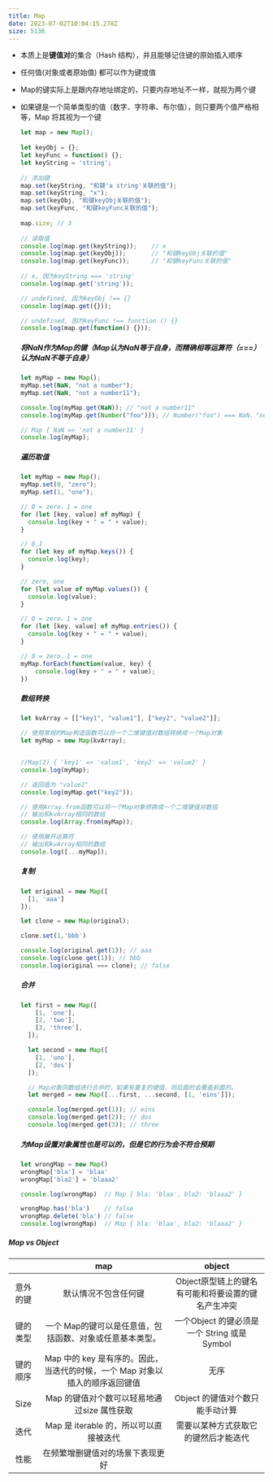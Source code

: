 ```yaml
---
title: Map
date: 2023-07-02T10:04:15.278Z
size: 5136
---
```

- 本质上是**键值对**的集合（Hash 结构），并且能够记住键的原始插入顺序

- 任何值(对象或者原始值) 都可以作为键或值

- Map的键实际上是跟内存地址绑定的，只要内存地址不一样，就视为两个键

- 如果键是一个简单类型的值（数字、字符串、布尔值），则只要两个值严格相等，Map 将其视为一个键

  ```javascript
  let map = new Map();
   
  let keyObj = {};
  let keyFunc = function() {};
  let keyString = 'string';
   
  // 添加键
  map.set(keyString, "和键'a string'关联的值");
  map.set(keyString, "x");
  map.set(keyObj, "和键keyObj关联的值");
  map.set(keyFunc, "和键keyFunc关联的值");
   
  map.size; // 3
   
  // 读取值
  console.log(map.get(keyString));    // x
  console.log(map.get(keyObj));       // "和键keyObj关联的值"
  console.log(map.get(keyFunc));      // "和键keyFunc关联的值"
   
  // x, 因为keyString === 'string'
  console.log(map.get('string'));   
  
  // undefined, 因为keyObj !== {}
  console.log(map.get({}));    
  
  // undefined, 因为keyFunc !== function () {}
  console.log(map.get(function() {}));
  ```
  ##### 将NaN作为Map的键（Map认为NaN等于自身，而精确相等运算符（===）认为NaN不等于自身）

  ```javascript
  let myMap = new Map();
  myMap.set(NaN, "not a number");
  myMap.set(NaN, "not a number11");
  
  console.log(myMap.get(NaN)); // "not a number11"
  console.log(myMap.get(Number("foo"))); // Number("foo") === NaN，"not a number11"
  
  // Map { NaN => 'not a number11' }
  console.log(myMap);
  ```

  ##### 遍历取值

  ```javascript
  let myMap = new Map();
  myMap.set(0, "zero");
  myMap.set(1, "one");
  
  // 0 = zero，1 = one
  for (let [key, value] of myMap) {
    console.log(key + " = " + value);
  }
  
  // 0,1
  for (let key of myMap.keys()) {
    console.log(key);
  }
  
  // zero, one
  for (let value of myMap.values()) {
    console.log(value);
  }
  
  // 0 = zero，1 = one
  for (let [key, value] of myMap.entries()) {
    console.log(key + " = " + value);
  }
  
  // 0 = zero，1 = one
  myMap.forEach(function(value, key) {
      console.log(key + " = " + value);
  })
  ```

  ##### 数组转换

  ```javascript
  let kvArray = [["key1", "value1"], ["key2", "value2"]];
  
  // 使用常规的Map构造函数可以将一个二维键值对数组转换成一个Map对象
  let myMap = new Map(kvArray);
  
  
  //Map(2) { 'key1' => 'value1', 'key2' => 'value2' }
  console.log(myMap);
  
  // 返回值为 "value2"
  console.log(myMap.get("key2")); 
  
  // 使用Array.from函数可以将一个Map对象转换成一个二维键值对数组
  // 输出和kvArray相同的数组
  console.log(Array.from(myMap)); 
  
  // 使用展开运算符
  // 输出和kvArray相同的数组
  console.log([...myMap]);
  ```
  
  ##### 复制
  
  ```javascript
  let original = new Map([
    [1, 'aaa']
  ]);
  
  let clone = new Map(original);
  
  clone.set(1,'bbb')
  
  console.log(original.get(1)); // aaa
  console.log(clone.get(1)); // bbb
  console.log(original === clone); // false
  ```
  
  ##### 合并
  
  ```javascript
  let first = new Map([
      [1, 'one'],
      [2, 'two'],
      [3, 'three'],
    ]);
  
    let second = new Map([
      [1, 'uno'],
      [2, 'dos']
    ]);
  
    // Map对象同数组进行合并时，如果有重复的键值，则后面的会覆盖前面的。
    let merged = new Map([...first, ...second, [1, 'eins']]);
  
    console.log(merged.get(1)); // eins
    console.log(merged.get(2)); // dos
    console.log(merged.get(3)); // three
  ```
  
  ##### 为Map设置对象属性也是可以的，但是它的行为会不符合预期
  
  ```javascript
  let wrongMap = new Map()
  wrongMap['bla'] = 'blaa'
  wrongMap['bla2'] = 'blaaa2'
  
  console.log(wrongMap)  // Map { bla: 'blaa', bla2: 'blaaa2' }
  
  wrongMap.has('bla')    // false
  wrongMap.delete('bla') // false
  console.log(wrongMap)  // Map { bla: 'blaa', bla2: 'blaaa2' }
  ```

##### Map vs Object
|          | map | object |
| :------: | :----------------------------------------------------------: | :------------------------------------------------: |
| 意外的键 |                     默认情况不包含任何键                     | Object原型链上的键名有可能和将要设置的键名产生冲突 |
| 键的类型 |   一个 Map的键可以是任意值，包括函数、对象或任意基本类型。   | 一个Object 的键必须是一个 String 或是Symbol      |
| 键的顺序 | Map 中的 key 是有序的。因此，当迭代的时候，一个 Map 对象以插入的顺序返回键值 | 无序                                               |
| Size     |         Map 的键值对个数可以轻易地通过size 属性获取          | Object 的键值对个数只能手动计算                    |
| 迭代     |           Map 是 iterable 的，所以可以直接被迭代           | 需要以某种方式获取它的键然后才能迭代               |
| 性能     |              在频繁增删键值对的场景下表现更好              ||

